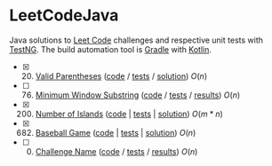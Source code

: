 # LeetCodeJava
Java solutions to [Leet Code](https://leetcode.com/problemset/all/) challenges and respective unit tests with [TestNG](https://testng.org/). The build automation tool is [Gradle](https://gradle.org/) with [Kotlin](https://gradle.org/kotlin/).

- [x] 20. [Valid Parentheses](https://leetcode.com/problems/valid-parentheses/description/) ([code](https://github.com/mesquitagomes/LeetCodeJava/blob/2ffdc5c0bf506b8fc3e31a48e17c207b018feb2e/app/src/main/java/br/com/mesquitagomes/leetcodejava/ValidParentheses.java) / [tests](https://github.com/mesquitagomes/LeetCodeJava/blob/2ffdc5c0bf506b8fc3e31a48e17c207b018feb2e/app/src/test/java/br/com/mesquitagomes/leetcodejava/ValidParenthesesTest.java) / [solution](https://leetcode.com/problems/valid-parentheses/solutions/3928943/java-array-solution-100-runtime-96-space/)) $O(n)$

- [ ] 76. [Minimum Window Substring](https://leetcode.com/problems/minimum-window-substring/description/) ([code](#) / [tests](#) / [results](#)) $O(n)$

- [x] 200. [Number of Islands](https://leetcode.com/problems/number-of-islands/)
([code](https://github.com/mesquitagomes/LeetCodeJava/blob/241ab8ddb37aae5a154a753d516051874416b4ee/app/src/main/java/br/com/mesquitagomes/leetcodejava/NumberIslands.java) | [tests](https://github.com/mesquitagomes/LeetCodeJava/blob/241ab8ddb37aae5a154a753d516051874416b4ee/app/src/test/java/br/com/mesquitagomes/leetcodejava/NumberIslandsTest.java) | [solution](https://leetcode.com/problems/number-of-islands/solutions/3922501/java-depth-first-search-solution-100-runtime-93-space/)) $O(m * n)$

- [x] 682. [Baseball Game](https://leetcode.com/problems/baseball-game/) ([code](https://github.com/mesquitagomes/LeetCodeJava/blob/d8c822512ec8f39598a55a680366a80f2ca387a2/app/src/main/java/br/com/mesquitagomes/leetcodejava/BaseballGame.java) | [tests](https://github.com/mesquitagomes/LeetCodeJava/blob/d8c822512ec8f39598a55a680366a80f2ca387a2/app/src/test/java/br/com/mesquitagomes/leetcodejava/BaseballGameTest.java) | [solution](https://leetcode.com/problems/baseball-game/solutions/3928961/java-array-solution-100-runtime-99-espace/)) $O(n)$

- [ ] 000. [Challenge Name](#) ([code](#) / [tests](#) / [results](#)) $O(n)$
